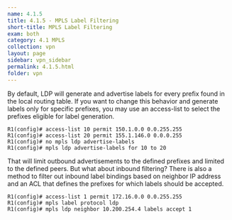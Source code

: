```yaml
---
name: 4.1.5
title: 4.1.5 - MPLS Label Filtering
short-title: MPLS Label Filtering
exam: both
category: 4.1 MPLS
collection: vpn
layout: page
sidebar: vpn_sidebar
permalink: 4.1.5.html
folder: vpn
---
```

By default, LDP will generate and advertise labels for every prefix found in the local routing table. If you want to change this behavior and generate labels only for specific prefixes, you may use an access-list to select the prefixes eligible for label generation.
```
R1(config)# access-list 10 permit 150.1.0.0 0.0.255.255
R1(config)# access-list 20 permit 155.1.146.0 0.0.0.255
R1(config)# no mpls ldp advertise-labels
R1(config)# mpls ldp advertise-labels for 10 to 20
```

That will limit outbound advertisements to the defined prefixes and limited to the defined peers. But what about inbound filtering? There is also a method to filter out inbound label bindings based on neighbor IP address and an ACL that defines the prefixes for which labels should be accepted.
```
R1(config)# access-list 1 permit 172.16.0.0 0.0.255.255
R1(config)# mpls label protocol ldp
R1(config)# mpls ldp neighbor 10.200.254.4 labels accept 1
```
